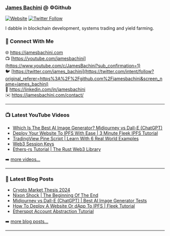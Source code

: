 ### [James Bachini][website] @ ⚙️Github

[![Website](https://img.shields.io/website?label=jamesbachini.com&style=for-the-badge&url=https%3A%2F%2Fjamesbachini.com)](https://jamesbachini.com)
[![Twitter Follow](https://img.shields.io/twitter/follow/james_bachini?color=1DA1F2&logo=twitter&style=for-the-badge)](https://twitter.com/intent/follow?original_referer=https%3A%2F%2Fgithub.com%2Fjamesbachini&screen_name=jamesbachini)

I dabble in blockchain development, systems trading and yield farming.

### 👋 Connect With Me

🌐 https://jamesbachini.com
<br />
📺 [https://youtube.com/jamesbachini](https://www.youtube.com/c/JamesBachini?sub_confirmation=1)
<br />
🐦 [https://twitter.com/james_bachini](https://twitter.com/intent/follow?original_referer=https%3A%2F%2Fgithub.com%2Fjamesbachini&screen_name=james_bachini)
<br />
👔 https://linkedin.com/in/jamesbachini
<br />
✉️ https://jamesbachini.com/contact/

---

### 📺 Latest YouTube Videos

<!-- YOUTUBE:START -->
- [Which Is The Best AI Image Generator? Midjourney vs Dall-E &lpar;ChatGPT&rpar;](https://www.youtube.com/watch?v=mf1kWjzlsqI)
- [Deploy Your Website To IPFS With Ease | 3 Minute Fleek IPFS Tutorial](https://www.youtube.com/watch?v=DmpXbmjnpec)
- [TradingView Pine Script | Learn With 6 Real World Examples](https://www.youtube.com/watch?v=H9SIftznYYA)
- [Web3 Session Keys](https://www.youtube.com/watch?v=2CDoqbA48JI)
- [Ethers-rs Tutorial | The Rust Web3 Library](https://www.youtube.com/watch?v=FA7WFGtyri8)
<!-- YOUTUBE:END -->

➡️ [more videos...](https://youtube.com/jamesbachini)

---

### 📝 Latest Blog Posts

<!-- BLOG-POST-LIST:START -->
- [Crypto Market Thesis 2024](https://jamesbachini.com/crypto-market-thesis-2024/)
- [Nixon Shock | The Beginning Of The End](https://jamesbachini.com/nixon-shock/)
- [Midjourney vs Dall-E &lpar;ChatGPT&rpar; | Best AI Image Generator Tests](https://jamesbachini.com/midjourney-vs-dall-e-chatgpt/)
- [How To Deploy A Website Or dApp To IPFS | Fleek Tutorial](https://jamesbachini.com/fleek-tutorial/)
- [Etherspot Account Abstraction Tutorial](https://jamesbachini.com/etherspot-account-abstraction-tutorial/)
<!-- BLOG-POST-LIST:END -->

➡️ [more blog posts...](https://jamesbachini.com)

---

[website]: https://jamesbachini.com
[twitter]: https://twitter.com/james_bachini
[youtube]: https://youtube.com/jamesbachini
[linkedin]: https://linkedin.com/in/jamesbachini

